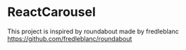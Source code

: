 # ReactCarousel
This project is inspired by roundabout made by fredleblanc
https://github.com/fredleblanc/roundabout
